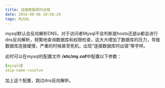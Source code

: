 ```yaml
---
title: 连接数据库时出错
date: 2018-08-06 19:56:24
tags: MySQL
---
```

<meta name="referrer" content="no-referrer" />

mysql默认会反向解析DNS，对于访问者Mysql不会判断是hosts还是ip都会进行dns反向解析，频繁地查询数据库和权限检查，这大大增加了数据库的压力，导致数据库连接缓慢，严重的时候甚至死机，出现“连接数据库时出错”等字样。

此时可以在mysql的配置文件 **/etc/my.cof**中配置以下参数：

```yaml
[mysqld]
skip-name-resolve
```

加上这个配置，跳过dns反向解析。